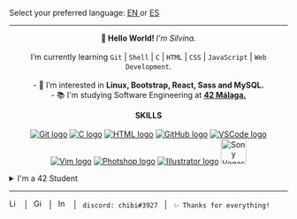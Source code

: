 Select your preferred language: <a href="https://github.com/RossattiSM/RossattiSM/blob/main/README.md"> EN </a> or <a href="https://github.com/RossattiSM/RossattiSM/blob/main/README_es.md"> ES </a>
<hr>

<p align="center"> <b> 👋 Hello World! </b> <i> I'm Silvina. </i> <br><br>
I’m currently learning <code>Git</code> | <code>Shell</code> | <code>C</code> | <code>HTML</code> | <code>CSS</code> | <code>JavaScript</code> | <code>Web Development</code>. <br><br>
- 👀 I’m interested in <b> Linux, Bootstrap, React, Sass and MySQL. </b> <br>
- 📚 I'm studying Software Engineering at <b> <a href="https://www.42malaga.com/"> 42 Málaga. </a> </b> <br>
</p>

<p align="center"> <b> SKILLS </b> <br> <br>
<a href="https://git-scm.com/"><img src="https://skillicons.dev/icons?i=git" alt="Git logo" /></a>
<a href="https://www.w3schools.com/c/"><img src="https://skillicons.dev/icons?i=c" alt="C logo" /></a>
<a href="https://www.w3schools.com/html/default.asp"><img src="https://skillicons.dev/icons?i=html" alt="HTML logo" /></a>
<a href="https://github.com/"><img src="https://skillicons.dev/icons?i=github" alt="GitHub logo" /></a>
<a href="https://code.visualstudio.com/"><img src="https://skillicons.dev/icons?i=vscode" alt="VSCode logo" /></a>
<a href="https://www.vim.org/"><img src="https://skillicons.dev/icons?i=vim" alt="Vim logo" /></a>
<a href="https://www.adobe.com/es/products/photoshop.html"><img src="https://skillicons.dev/icons?i=ps" alt="Photshop logo" /></a>
<a href="https://www.adobe.com/es/products/illustrator.html"><img src="https://skillicons.dev/icons?i=ai" alt="Illustrator logo" /></a>
<a href="https://www.vegascreativesoftware.com/es/"><img src="https://i.pinimg.com/originals/e2/f1/4f/e2f14fd81ae695ebae159a8b0ef53fcd.png" alt="Sony Vegas logo" length="46px" width="46px" /></a>
</p>

<details>
  <summary>I'm a 42 Student</summary>
 
<p align="center"> 
<b> <i> Don't know what 42 is? </i> </b> Click <a href="https://42.fr/en/homepage/"> here </a> to find out!<br><br>
<a href="https://github.com/oakoudad/badge42"><img src="https://badge.mediaplus.ma/black/srossatt?1337Badge=off&UM6P=off" alt="srossatt's 42 stats" /></a>
</p>
 
</details>

<hr>
<a href="https://www.linkedin.com/in/rossattism/"><img src="https://skillicons.dev/icons?i=linkedin" alt="Linkedin Logo" style="width: 16px; height: 16px" /></a> &nbsp | &nbsp
<a href="https://github.com/RossattiSM"><img src="https://skillicons.dev/icons?i=github" alt="GitHub logo" style="width: 16px; height: 16px" /></a>  &nbsp | &nbsp
<a href="https://www.instagram.com/chibirossatti/"><img src="https://skillicons.dev/icons?i=instagram" alt="Instagram logo" style="width: 16px; height: 16px" /></a>  &nbsp | &nbsp <code>discord: chibi#3927</code> &nbsp | &nbsp <code>✨ Thanks for everything!</code> &nbsp 
